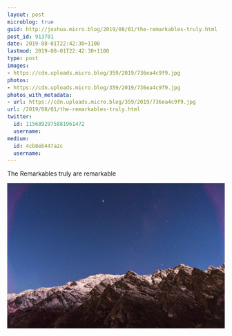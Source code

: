 ```yaml
---
layout: post
microblog: true
guid: http://joshua.micro.blog/2019/08/01/the-remarkables-truly.html
post_id: 913701
date: 2019-08-01T22:42:30+1100
lastmod: 2019-08-01T22:42:30+1100
type: post
images:
- https://cdn.uploads.micro.blog/359/2019/736ea4c9f9.jpg
photos:
- https://cdn.uploads.micro.blog/359/2019/736ea4c9f9.jpg
photos_with_metadata:
- url: https://cdn.uploads.micro.blog/359/2019/736ea4c9f9.jpg
url: /2019/08/01/the-remarkables-truly.html
twitter:
  id: 1156892975881961472
  username: 
medium:
  id: 4cb8eb447a2c
  username: 
---
```

The Remarkables truly are remarkable

<a href="https://joshwithers.blog/uploads/2019/736ea4c9f9.jpg"><img src="uploads/2019/736ea4c9f9.jpg" width="600" height="399" alt="" style="height: auto;" class="sunlit_image" /></a>

